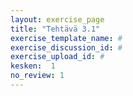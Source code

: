 ```yaml
---
layout: exercise_page
title: "Tehtävä 3.1"
exercise_template_name: #
exercise_discussion_id: #
exercise_upload_id: #
kesken:  1
no_review: 1
---
```

